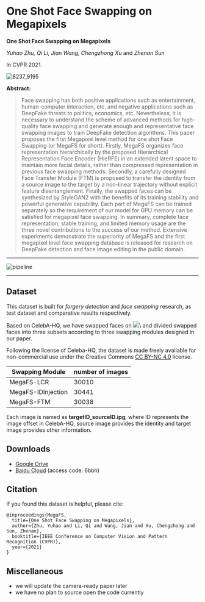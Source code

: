 # One Shot Face Swapping on Megapixels

**One Shot Face Swapping on Megapixels**

*Yuhao Zhu, Qi Li, Jian Wang, Chengzhong Xu* and *Zhenan Sun*

In CVPR 2021.

![8237_9195](https://github.com/zyainfal/One-Shot-Face-Swapping-on-Megapixels/blob/main/imgs/8237_9195.jpg)

**Abstract:**<br/>

> Face swapping has both positive applications such as entertainment, human-computer interaction, etc. and negative applications such as DeepFake threats to politics, economics, etc. Nevertheless, it is necessary to understand the scheme of advanced methods for high-quality face swapping and generate enough and representative face swapping images to train DeepFake detection algorithms. This paper proposes the first Megapixel level method for one shot Face Swapping (or MegaFS for short). Firstly, MegaFS organizes face representation hierarchically by the proposed Hierarchical Representation Face Encoder (HieRFE) in an extended latent space to maintain more facial details, rather than compressed representation in previous face swapping methods. Secondly, a carefully designed Face Transfer Module (FTM) is proposed to transfer the identity from a source image to the target by a non-linear trajectory without explicit feature disentanglement. Finally, the swapped faces can be synthesized by StyleGAN2 with the benefits of its training stability and powerful generative capability. Each part of MegaFS can be trained separately so the requirement of our model for GPU memory can be satisfied for megapixel face swapping. In summary, complete face representation, stable training, and limited memory usage are the three novel contributions to the success of our method. Extensive experiments demonstrate the superiority of MegaFS and the first megapixel level face swapping database is released for research on DeepFake detection and face image editing in the public domain.

------

![pipeline](https://github.com/zyainfal/One-Shot-Face-Swapping-on-Megapixels/blob/main/imgs/pipeline.jpg)

------

## Dataset

This dataset is built for *forgery detection* and *face swapping* research, as test dataset and comparative results respectively.

Based on CelebA-HQ, we have swapped faces on ![](http://latex.codecogs.com/svg.latex?1024\times1024)\ and divided swapped faces into three subsets according to three swapping modules designed in our paper. 

Following the license of Celeba-HQ, the dataset is made freely available for non-commercial use under the Creative Commons [CC BY-NC 4.0](https://creativecommons.org/licenses/by-nc/4.0/legalcode) license. 

| Swapping Module    | number of images |
| ------------------ | ---------------- |
| MegaFS-LCR         | 30010            |
| MegaFS-IDInjection | 30441            |
| MegaFS-FTM         | 30038            |

Each image is named as **targetID_sourceID.ipg**, where ID represents the image offset in CelebA-HQ, source image provides the identity and target image provides other information.

## Downloads
* [Google Drive](https://drive.google.com/drive/folders/1K6114RZv6goY-8xuxQmSamcrW2i29nG7?usp=sharing)
* [Baidu Cloud](https://pan.baidu.com/s/19vRj6jPtzxkDm2h7vFXf4w) (access code: 6bbh)

## Citation
If you found this dataset is helpful, please cite:
```
@inproceedings{MegaFS,
  title={One Shot Face Swapping on Megapixels},
  author={Zhu, Yuhao and Li, Qi and Wang, Jian and Xu, Chengzhong and Sun, Zhenan},
  booktitle={IEEE Conference on Computer Vision and Pattern Recognition (CVPR)},
  year={2021}
}
```

## Miscellaneous
- we will update the camera-ready paper later
- we have no plan to source open the code currently
